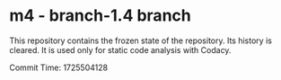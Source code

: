 # m4 - branch-1.4 branch

This repository contains the frozen state of the repository.
Its history is cleared. It is used only for static code
analysis with Codacy.

Commit Time: 1725504128